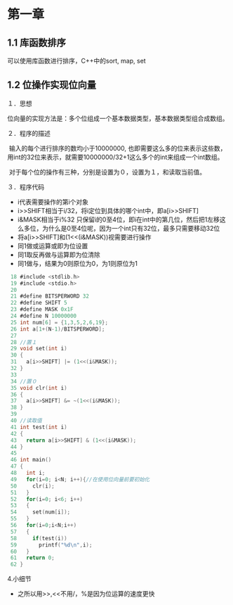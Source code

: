 # 第一章



## 1.1 库函数排序

可以使用库函数进行排序，C++中的sort, map, set



## 1.2 位操作实现位向量

１．思想

​	位向量的实现方法是：多个位组成一个基本数据类型，基本数据类型组合成数组。

２．程序的描述

​	输入的每个进行排序的数均小于10000000, 也即需要这么多的位来表示这些数，用int的32位来表示，就需要10000000/32+1这么多个的int来组成一个int数组。

​	对于每个位的操作有三种，分别是设置为０，设置为１，和读取当前值。

３．程序代码

- i代表需要操作的第i个对象
- i>>SHIFT相当于i/32，将i定位到具体的哪个int中，即a[i>>SHIFT]
- i&MASK相当于i%32 只保留i的0至4位，即i在int中的第几位，然后把1左移这么多位，为什么是0至4位呢，因为一个int只有32位，最多只需要移动32位
- 将a[i>>SHIFT]和(1<<(i&MASK))视需要进行操作
- 同1做或运算或即为位设置
- 同1取反再做与运算即为位清除
- 同1做与，结果为0则原位为0，为1则原位为1

```c
 18 #include <stdlib.h>
 19 #include <stdio.h>
 20 
 21 #define BITSPERWORD 32
 22 #define SHIFT 5
 23 #define MASK 0x1F
 24 #define N 10000000
 25 int num[6] = {1,3,5,2,6,19};
 26 int a[1+(N-1)/BITSPERWORD];
 27 
 28 //置１
 29 void set(int i)
 30 {
 31   a[i>>SHIFT] |= (1<<(i&MASK));
 32 }
 33 
 34 //置０
 35 void clr(int i)
 36 {
 37   a[i>>SHIFT] &= ~(1<<(i&MASK));
 38 }
 39 
 40 //读取值
 41 int test(int i)
 42 {
 43   return a[i>>SHIFT] & (1<<(i&MASK));
 44 }
 45 
 46 int main()
 47 {
 48   int i;
 49   for(i=0; i<N; i++){//在使用位向量前要初始化
 50     clr(i);
 51   }
 52   for(i=0; i<6; i++)
 53   {
 54     set(num[i]);
 55   }
 56   for(i=0;i<N;i++)
 57   {
 58     if(test(i))
 59       printf("%d\n",i);
 60   }
 61   return 0;
 62 }
```



4.小细节

- 之所以用>>,<<不用/，%是因为位运算的速度更快



